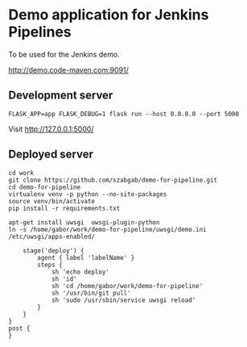 # Demo application for Jenkins Pipelines

To be used for the Jenkins demo.

http://demo.code-maven.com:9091/


## Development server

```
FLASK_APP=app FLASK_DEBUG=1 flask run --host 0.0.0.0 --port 5000
```

Visit http://127.0.0.1:5000/


## Deployed server

```
cd work
git clone https://github.com/szabgab/demo-for-pipeline.git
cd demo-for-pipeline
virtualenv venv -p python --no-site-packages
source venv/bin/activate
pip install -r requirements.txt
```

```
apt-get install uwsgi  uwsgi-plugin-python
ln -s /home/gabor/work/demo-for-pipeline/uwsgi/demo.ini /etc/uwsgi/apps-enabled/
```


        stage('deploy') {
            agent { label 'labelName' }
            steps {
                sh 'echo deploy'
                sh 'id'
                sh 'cd /home/gabor/work/demo-for-pipeline'
                sh '/usr/bin/git pull'
                sh 'sudo /usr/sbin/service uwsgi reload'
            }
        }
    }
    post {
    }

